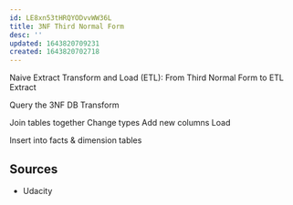 ```yaml
---
id: LE8xn53tHRQYODvvWW36L
title: 3NF Third Normal Form
desc: ''
updated: 1643820709231
created: 1643820702718
---
```


Naive Extract Transform and Load (ETL): From Third Normal Form to ETL
Extract

Query the 3NF DB
Transform

Join tables together
Change types
Add new columns
Load

Insert into facts & dimension tables

## Sources

* Udacity